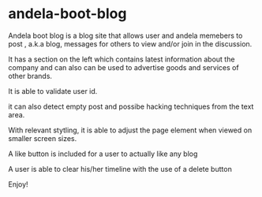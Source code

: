 # andela-boot-blog

Andela boot blog is a blog site that allows user and andela memebers to post , a.k.a blog, messages for others 
to view and/or join in the discussion. 



It has a section on the left which contains latest information 
about the company and can also can be used to advertise goods and services of other brands.



It is able to validate user id.

it can also detect empty post and possibe hacking techniques from the text area.

With relevant stytling, it is able to adjust the page element when viewed on smaller screen sizes.

A like button is included for a user to actually like any blog

A user is able to clear his/her timeline with the use of a delete button

Enjoy!